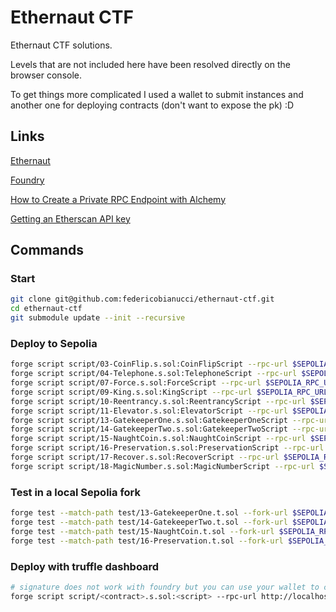 # Ethernaut CTF

Ethernaut CTF solutions.

Levels that are not included here have been resolved directly on the browser console.

To get things more complicated I used a wallet to submit instances and another one for deploying contracts (don't want to expose the pk) :D

## Links

[Ethernaut](https://ethernaut.openzeppelin.com/)

[Foundry](https://book.getfoundry.sh/)

[How to Create a Private RPC Endpoint with Alchemy](https://www.alchemy.com/overviews/private-rpc-endpoint)

[Getting an Etherscan API key](https://docs.etherscan.io/getting-started/viewing-api-usage-statistics)

## Commands

### Start
```bash
git clone git@github.com:federicobianucci/ethernaut-ctf.git
cd ethernaut-ctf
git submodule update --init --recursive
```

### Deploy to Sepolia
```bash
forge script script/03-CoinFlip.s.sol:CoinFlipScript --rpc-url $SEPOLIA_RPC_URL --broadcast --verify -vvvv
forge script script/04-Telephone.s.sol:TelephoneScript --rpc-url $SEPOLIA_RPC_URL --broadcast --verify -vvvv
forge script script/07-Force.s.sol:ForceScript --rpc-url $SEPOLIA_RPC_URL --broadcast --verify -vvvv
forge script script/09-King.s.sol:KingScript --rpc-url $SEPOLIA_RPC_URL --broadcast --verify -vvvv
forge script script/10-Reentrancy.s.sol:ReentrancyScript --rpc-url $SEPOLIA_RPC_URL --broadcast --verify -vvvv
forge script script/11-Elevator.s.sol:ElevatorScript --rpc-url $SEPOLIA_RPC_URL --broadcast --verify -vvvv
forge script script/13-GatekeeperOne.s.sol:GatekeeperOneScript --rpc-url $SEPOLIA_RPC_URL --broadcast --verify -vvvv
forge script script/14-GatekeeperTwo.s.sol:GatekeeperTwoScript --rpc-url $SEPOLIA_RPC_URL --broadcast --verify -vvvv
forge script script/15-NaughtCoin.s.sol:NaughtCoinScript --rpc-url $SEPOLIA_RPC_URL --broadcast --verify -vvvv
forge script script/16-Preservation.s.sol:PreservationScript --rpc-url $SEPOLIA_RPC_URL --broadcast --verify -vvvv
forge script script/17-Recover.s.sol:RecoverScript --rpc-url $SEPOLIA_RPC_URL --broadcast --verify -vvvv
forge script script/18-MagicNumber.s.sol:MagicNumberScript --rpc-url $SEPOLIA_RPC_URL --broadcast --verify -vvvv
```
### Test in a local Sepolia fork
```bash
forge test --match-path test/13-GatekeeperOne.t.sol --fork-url $SEPOLIA_RPC_URL -vvvv
forge test --match-path test/14-GatekeeperTwo.t.sol --fork-url $SEPOLIA_RPC_URL -vvvv
forge test --match-path test/15-NaughtCoin.t.sol --fork-url $SEPOLIA_RPC_URL -vvvv
forge test --match-path test/16-Preservation.t.sol --fork-url $SEPOLIA_RPC_URL -vvvv
```
### Deploy with truffle dashboard
```bash
# signature does not work with foundry but you can use your wallet to choose the rpc
forge script script/<contract>.s.sol:<script> --rpc-url http://localhost:24012/rpc --broadcast -vvvv
```
